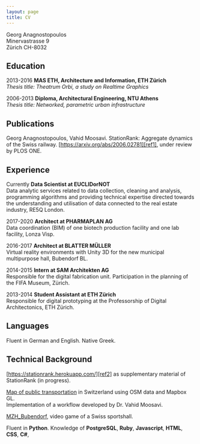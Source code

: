 ```yaml
---
layout: page
title: CV
---
```

Georg Anagnostopoulos<br>
Minervastrasse 9<br>
Zürich CH-8032

Education
---------
2013-2016
**MAS ETH, Architecture and Information, ETH Zürich**  
*Thesis title: Theatrum Orbi, a study on Realtime Graphics*  

2006-2013
**Diploma, Architectural Engineering, NTU Athens**  
*Thesis title: Networked, parametric urban infrastructure*

Publications
---------
Georg Anagnostopoulos, Vahid Moosavi. StationRank: Aggregate dynamics of the Swiss railway. [https://arxiv.org/abs/2006.02781][ref1], under review by PLOS ONE.

Experience
----------
Currently
**Data Scientist at EUCLIDorNOT**  
Data analytic services related to data collection, cleaning and analysis, programming algorithms and providing technical expertise directed towards the understanding and utilisation of data connected to the real estate industry, RE5Q London.  

2017-2020
**Architect at PHARMAPLAN AG**  
Data coordination (BIM) of one biotech production facility and one lab facility, Lonza Visp.  

2016-2017
**Architect at BLATTER MÜLLER**  
Virtual reality environments with Unity 3D for the new municipal multipurpose hall, Bubendorf BL.  

2014-2015
**Intern at SAM Architekten AG**  
Responsible for the digital fabrication unit. Participation in the planning of the FIFA Museum, Zürich.  

2013-2014
**Student Assistant at ETH Zürich**  
Responsible for digital prototyping at the Professorship of Digital Architectonics, ETH Zürich.

Languages
--------------------
Fluent in German and English. Native Greek.

Technical Background
--------------------
[https://stationrank.herokuapp.com/][ref2] as supplementary material of StationRank (in progress).

[Map of public transportation][ref3] in Switzerland using OSM data and Mapbox GL.  
Implementation of a workflow developed by Dr. Vahid Moosavi.

[MZH_Bubendorf][ref4], video game of a Swiss sportshall.

Fluent in **Python**. Knowledge of **PostgreSQL**, **Ruby**, **Javascript**, **HTML**, **CSS**, **C#**, 

[ref1]: https://arxiv.org/abs/2006.02781
[ref2]: https://stationrank.herokuapp.com/
[ref3]: https://ganagno.github.io/maps/che.html
[ref4]: http://anagno.com/MZH_Bubendorf/
